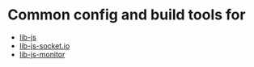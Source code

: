 # Common config and build tools for

-  [lib-js](https://github.com/pryv/lib-js) 
-  [lib-js-socket.io](https://github.com/pryv/lib-js-socket.io) 
-  [lib-js-monitor](https://github.com/pryv/lib-js-monitor) 
